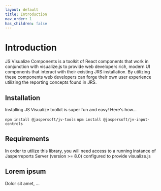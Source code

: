 ```yaml
---
layout: default
title: Introduction
nav_order: 1
has_children: false
---
```


# Introduction

JS Visualize Components is a toolkit of React components that work in conjunction with visualize.js to provide web developers rich, modern UI components that interact with their existing JRS installation. By utilizing these components web developers can forge their own user experience utilizing the reporting concepts found in JRS. 

## Installation

Installing JS Visualize toolkit is super fun and easy! Here's how...

`npm install @jaspersoft/jv-tools`
`npm install @jaspersoft/jv-input-controls`

## Requirements

In order to utilize this library, you will need access to a running instance of Jasperreports Server (version >= 8.0) configured to provide visualize.js

## Lorem ipsum

Dolor sit amet, ... 

